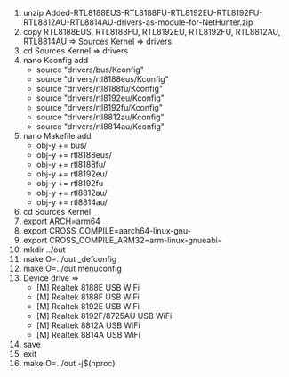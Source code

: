 
1.  unzip Added-RTL8188EUS-RTL8188FU-RTL8192EU-RTL8192FU-RTL8812AU-RTL8814AU-drivers-as-module-for-NetHunter.zip
2.  copy RTL8188EUS, RTL8188FU, RTL8192EU, RTL8192FU, RTL8812AU, RTL8814AU => Sources Kernel => drivers
3.  cd Sources Kernel => drivers
4.  nano Kconfig
    add
    - source "drivers/bus/Kconfig"
    - source "drivers/rtl8188eus/Kconfig"
    - source "drivers/rtl8188fu/Kconfig"
    - source "drivers/rtl8192eu/Kconfig"
    - source "drivers/rtl8192fu/Kconfig"
    - source "drivers/rtl8812au/Kconfig"
    - source "drivers/rtl8814au/Kconfig"
6.  nano Makefile
    add
    - obj-y					+= bus/
    - obj-y					+= rtl8188eus/
    - obj-y					+= rtl8188fu/
    - obj-y					+= rtl8192eu/
    - obj-y					+= rtl8192fu
    - obj-y					+= rtl8812au/
    - obj-y					+= rtl8814au/
7.  cd Sources Kernel
8.  export ARCH=arm64
9.  export CROSS_COMPILE=aarch64-linux-gnu-
10.  export CROSS_COMPILE_ARM32=arm-linux-gnueabi- 
11. mkdir ../out
12. make O=../out _defconfig
13. make O=../out menuconfig
14. Device drive => 
    - [M] Realtek 8188E USB WiFi
    - [M] Realtek 8188F USB WiFi
    - [M] Realtek 8192E USB WiFi
    - [M] Realtek 8192F/8725AU USB WiFi
    - [M] Realtek 8812A USB WiFi
    - [M] Realtek 8814A USB WiFi
15. save  
16. exit
17. make O=../out -j$(nproc)
